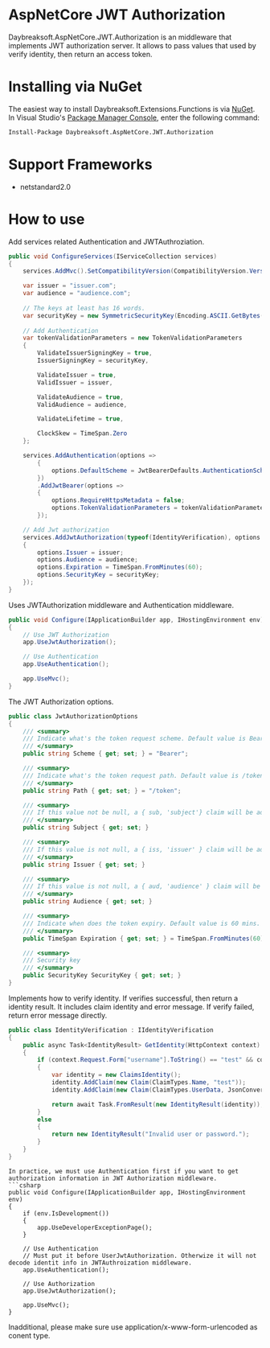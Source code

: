 # AspNetCore JWT Authorization
Daybreaksoft.AspNetCore.JWT.Authorization is an middleware that implements JWT authorization server. It allows to pass values that used by verify identity, then return an access token.
# Installing via NuGet
The easiest way to install Daybreaksoft.Extensions.Functions is via [NuGet](https://www.nuget.org/packages/Daybreaksoft.AspNetCore.JWT.Authorization).  
In Visual Studio's [Package Manager Console](https://docs.microsoft.com/zh-cn/nuget/tools/package-manager-console), enter the following command:
```bash
Install-Package Daybreaksoft.AspNetCore.JWT.Authorization
```
# Support Frameworks
- netstandard2.0
# How to use
Add services related Authentication and JWTAuthroziation.
```csharp
public void ConfigureServices(IServiceCollection services)
{
    services.AddMvc().SetCompatibilityVersion(CompatibilityVersion.Version_2_1);

    var issuer = "issuer.com";
    var audience = "audience.com";
    
    // The keys at least has 16 words.
    var securityKey = new SymmetricSecurityKey(Encoding.ASCII.GetBytes("mysupersecretykey"));
    
    // Add Authentication
    var tokenValidationParameters = new TokenValidationParameters
    {
        ValidateIssuerSigningKey = true,
        IssuerSigningKey = securityKey,

        ValidateIssuer = true,
        ValidIssuer = issuer,

        ValidateAudience = true,
        ValidAudience = audience,

        ValidateLifetime = true,

        ClockSkew = TimeSpan.Zero
    };

    services.AddAuthentication(options =>
        {
            options.DefaultScheme = JwtBearerDefaults.AuthenticationScheme;
        })
        .AddJwtBearer(options =>
        {
            options.RequireHttpsMetadata = false;
            options.TokenValidationParameters = tokenValidationParameters;
        });

    // Add Jwt authorization
    services.AddJwtAuthorization(typeof(IdentityVerification), options =>
    {
        options.Issuer = issuer;
        options.Audience = audience;
        options.Expiration = TimeSpan.FromMinutes(60);
        options.SecurityKey = securityKey;
    });
}
```
Uses JWTAuthorization middleware and Authentication middleware.
```csharp
public void Configure(IApplicationBuilder app, IHostingEnvironment env)
{
    // Use JWT Authorization
    app.UseJwtAuthorization();

    // Use Authentication
    app.UseAuthentication();

    app.UseMvc();
}
```
The JWT Authorization options.
```csharp
public class JwtAuthorizationOptions
{
    /// <summary>
    /// Indicate what's the token request scheme. Default value is Bearer.
    /// </summary>
    public string Scheme { get; set; } = "Bearer";

    /// <summary>
    /// Indicate what's the token request path. Default value is /token.
    /// </summary>
    public string Path { get; set; } = "/token";

    /// <summary>
    /// If this value not be null, a { sub, 'subject'} claim will be added.
    /// </summary>
    public string Subject { get; set; }

    /// <summary>
    /// If this value is not null, a { iss, 'issuer' } claim will be added.
    /// </summary>
    public string Issuer { get; set; }

    /// <summary>
    /// If this value is not null, a { aud, 'audience' } claim will be added.
    /// </summary>
    public string Audience { get; set; }

    /// <summary>
    /// Indicate when does the token expiry. Default value is 60 mins.
    /// </summary>
    public TimeSpan Expiration { get; set; } = TimeSpan.FromMinutes(60);

    /// <summary>
    /// Security key
    /// </summary>
    public SecurityKey SecurityKey { get; set; }
}
```
Implements how to verify identity. If verifies successful, then return a identity result. It includes claim identity and error message. If verify failed, return error message directly.
```csharp
public class IdentityVerification : IIdentityVerification
{
    public async Task<IdentityResult> GetIdentity(HttpContext context)
    {
        if (context.Request.Form["username"].ToString() == "test" && context.Request.Form["password"].ToString() == "test")
        {
            var identity = new ClaimsIdentity();
            identity.AddClaim(new Claim(ClaimTypes.Name, "test"));
            identity.AddClaim(new Claim(ClaimTypes.UserData, JsonConvert.SerializeObject(new { Custom1 = 1, Custom2 = 2 })));

            return await Task.FromResult(new IdentityResult(identity));
        }
        else
        {
            return new IdentityResult("Invalid user or password.");
        }
    }
}
```
```
In practice, we must use Authentication first if you want to get authorization information in JWT Authorization middleware.
```csharp
public void Configure(IApplicationBuilder app, IHostingEnvironment env)
{
    if (env.IsDevelopment())
    {
        app.UseDeveloperExceptionPage();
    }

    // Use Authentication
    // Must put it before UserJwtAuthorization. Otherwize it will not decode identit info in JWTAuthroization middleware.
    app.UseAuthentication();

    // Use Authorization
    app.UseJwtAuthorization();

    app.UseMvc();
}
```
Inadditional, please make sure use application/x-www-form-urlencoded as conent type.
